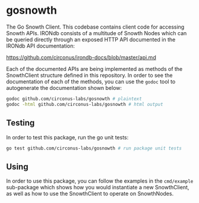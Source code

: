 # gosnowth

The Go Snowth Client.  This codebase contains client code for accessing Snowth
APIs.  IRONdb consists of a multitude of Snowth Nodes which can be queried
directly through an exposed HTTP API documented in the IRONdb API documentation:

https://github.com/circonus/irondb-docs/blob/master/api.md

Each of the documented APIs are being implemented as methods of the SnowthClient
structure defined in this repository.  In order to see the documentation of each
of the methods, you can use the `godoc` tool to autogenerate the documentation
shown below:

```bash
godoc github.com/circonus-labs/gosnowth # plaintext
godoc -html github.com/circonus-labs/gosnowth # html output
```

## Testing

In order to test this package, run the go unit tests:

```bash
go test github.com/circonus-labs/gosnowth # run package unit tests
```

## Using

In order to use this package, you can follow the examples in the `cmd/example`
sub-package which shows how you would instantiate a new SnowthClient, as well
as how to use the SnowthClient to operate on SnowthNodes.

